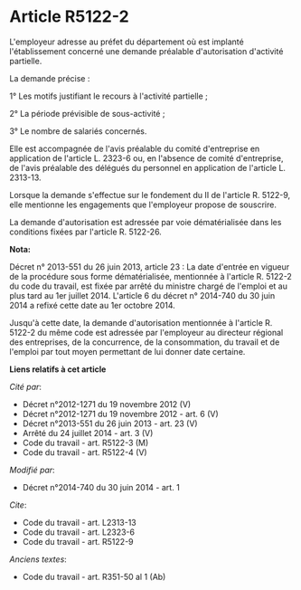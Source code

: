 # Article R5122-2

L'employeur adresse au préfet du département où est implanté l'établissement concerné une demande préalable d'autorisation
d'activité partielle. 

La demande précise : 

1° Les motifs justifiant le recours à l'activité partielle ; 

2° La période prévisible de sous-activité ; 

3° Le nombre de salariés concernés. 

Elle est accompagnée de l'avis préalable du comité d'entreprise en application de l'article L. 2323-6 ou, en l'absence de
comité d'entreprise, de l'avis préalable des délégués du personnel en application de l'article L. 2313-13. 

Lorsque la demande s'effectue sur le fondement du II de l'article R. 5122-9, elle mentionne les engagements que l'employeur
propose de souscrire. 

La demande d'autorisation est adressée par voie dématérialisée dans les conditions fixées par l'article R. 5122-26.

**Nota:**

Décret n° 2013-551 du 26 juin 2013, article 23 : La date d'entrée en vigueur de la procédure sous forme dématérialisée,
mentionnée à l'article R. 5122-2 du code du travail, est fixée par arrêté du ministre chargé de l'emploi et au plus tard au
1er juillet 2014. L'article 6 du décret n° 2014-740 du 30 juin 2014 a refixé cette date au 1er octobre 2014.

Jusqu'à cette date, la demande d'autorisation mentionnée à l'article R. 5122-2 du même code est adressée par l'employeur au
directeur régional des entreprises, de la concurrence, de la consommation, du travail et de l'emploi par tout moyen
permettant de lui donner date certaine.

**Liens relatifs à cet article**

_Cité par_:

  - Décret n°2012-1271 du 19 novembre 2012 (V)
  - Décret n°2012-1271 du 19 novembre 2012 - art. 6 (V)
  - Décret n°2013-551 du 26 juin 2013 - art. 23 (V)
  - Arrêté du 24 juillet 2014 - art. 3 (V)
  - Code du travail - art. R5122-3 (M)
  - Code du travail - art. R5122-4 (V)

_Modifié par_:

  - Décret n°2014-740 du 30 juin 2014 - art. 1

_Cite_:

  - Code du travail - art. L2313-13
  - Code du travail - art. L2323-6
  - Code du travail - art. R5122-9

_Anciens textes_:

  - Code du travail - art. R351-50 al 1 (Ab)
